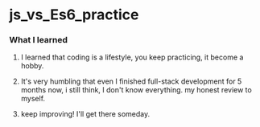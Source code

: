 # js_vs_Es6_practice


### What I learned

1. I learned that coding is a lifestyle, you keep practicing, it become a hobby.

2. It's very humbling that even I finished full-stack development for 5 months now, i still think, I don't know everything. my honest review to myself.

3. keep improving! I'll get there someday.
